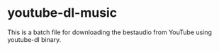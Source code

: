 # youtube-dl-music
This is a batch file for downloading the bestaudio from YouTube using youtube-dl binary.
